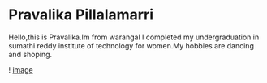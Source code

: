 # Pravalika Pillalamarri

Hello,this is Pravalika.Im from warangal I completed my undergraduation in sumathi reddy institute of technology for women.My hobbies are dancing and shoping.

! [image](https://github.com/S562531/assignment2-Pillalamarri/blob/main/pravallika.jpeg)
